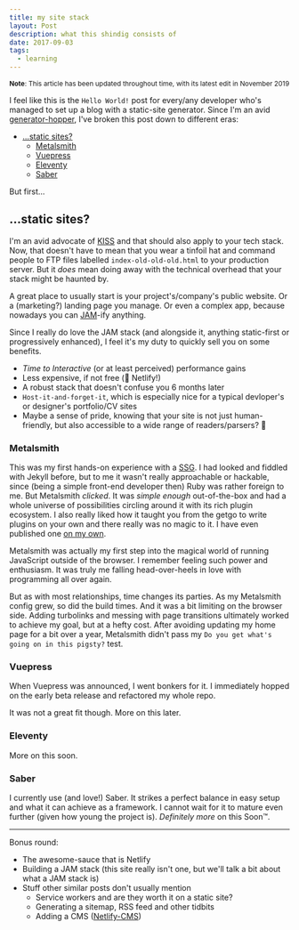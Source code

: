 ```yaml
---
title: my site stack
layout: Post
description: what this shindig consists of
date: 2017-09-03
tags:
  - learning
---
```


<span style="font-size:85%">**Note**: This article has been updated throughout time,
with its latest edit in November 2019</span>

I feel like this is the `Hello World!` post for every/any developer
who's managed to set up a blog with a static-site generator. Since
I'm an avid [generator-hopper](/thoughts/generator-hopping), I've
broken this post down to different eras:

- [...static sites?](#static-sites)
  - [Metalsmith](#metalsmith)
  - [Vuepress](#vuepress)
  - [Eleventy](#eleventy)
  - [Saber](#saber)

But first...

## ...static sites?

I'm an avid advocate of [KISS](https://en.wikipedia.org/wiki/KISS_principle#In_software_development)
and that should also apply to your tech stack. Now, that doesn't have to
mean that you wear a tinfoil hat and command people to FTP files labelled
`index-old-old-old.html` to your production server. But it _does_ mean
doing away with the technical overhead that your stack might be haunted by.

A great place to usually start is your project's/company's public website. Or
a (marketing?) landing page you manage. Or even a complex app, because nowadays
you can [JAM](https://jamstack.wtf/)-ify anything.

Since I really do love the JAM stack (and alongside it, anything static-first or
progressively enhanced), I feel it's my duty to quickly sell you on some benefits.

- _Time to Interactive_ (or at least perceived) performance gains
- Less expensive, if not free (👋 Netlify!)
- A robust stack that doesn't confuse you 6 months later
- `Host-it-and-forget-it`, which is especially nice for a typical devloper's or
  designer's portfolio/CV sites
- Maybe a sense of pride, knowing that your site is not just human-friendly,
  but also accessible to a wide range of readers/parsers? 🤖

### Metalsmith

This was my first hands-on experience with a [SSG](https://www.staticgen.com/).
I had looked and fiddled with Jekyll before, but to me it wasn't really approachable
or hackable, since (being a simple front-end developer then) Ruby was rather foreign to me.
But Metalsmith _clicked_. It was _simple enough_ out-of-the-box and had a whole
universe of possibilities circling around it with its rich plugin ecosystem.
I also really liked how it taught you from the getgo to write plugins on your own
and there really was no magic to it. I have even published one
[on my own](https://github.com/andreasvirkus/metalsmith-podcast).

Metalsmith was actually my first step into the magical world of running JavaScript outside
of the browser. I remember feeling such power and enthusiasm. It was truly me
falling head-over-heels in love with programming all over again.

But as with most relationships, time changes its parties. As my Metalsmith config grew,
so did the build times. And it was a bit limiting on the browser side. Adding turbolinks
and messing with page transitions ultimately worked to achieve my goal, but at a
hefty cost. After avoiding updating my home page for a bit over a year, Metalsmith
didn't pass my `Do you get what's going on in this pigsty?` test.

### Vuepress

When Vuepress was announced, I went bonkers for it. I immediately hopped on the early beta release
and refactored my whole repo.

It was not a great fit though. More on this later.

### Eleventy

More on this soon.

### Saber

I currently use (and love!) Saber. It strikes a perfect balance in easy setup and
what it can achieve as a framework. I cannot wait for it to mature even further
(given how young the project is). _Definitely more_ on this Soon™.

---

Bonus round:

- The awesome-sauce that is Netlify
- Building a JAM stack (this site really isn't one, but we'll talk a bit about what a JAM stack is)
- Stuff other similar posts don't usually mention
  - Service workers and are they worth it on a static site?
  - Generating a sitemap, RSS feed and other tidbits
  - Adding a CMS ([Netlify-CMS](https://github.com/netlify/netlify-cms))
